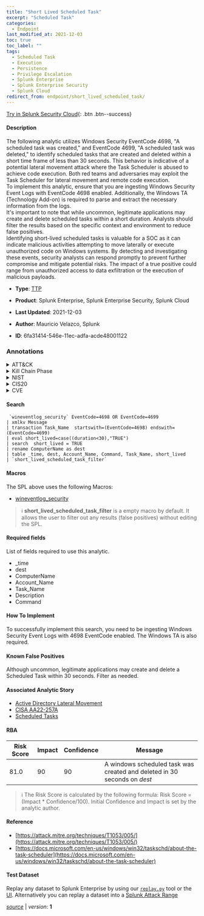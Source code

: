 ```yaml
---
title: "Short Lived Scheduled Task"
excerpt: "Scheduled Task"
categories:
  - Endpoint
last_modified_at: 2021-12-03
toc: true
toc_label: ""
tags:
  - Scheduled Task
  - Execution
  - Persistence
  - Privilege Escalation
  - Splunk Enterprise
  - Splunk Enterprise Security
  - Splunk Cloud
redirect_from: endpoint/short_lived_scheduled_task/
---
```




[Try in Splunk Security Cloud](https://www.splunk.com/en_us/cyber-security.html){: .btn .btn--success}

#### Description

The following analytic utilizes Windows Security EventCode 4698, &#34;A scheduled task was created,&#34; and EventCode 4699, &#34;A scheduled task was deleted,&#34; to identify scheduled tasks that are created and deleted within a short time frame of less than 30 seconds. This behavior is indicative of a potential lateral movement attack where the Task Scheduler is abused to achieve code execution. Both red teams and adversaries may exploit the Task Scheduler for lateral movement and remote code execution.\
To implement this analytic, ensure that you are ingesting Windows Security Event Logs with EventCode 4698 enabled. Additionally, the Windows TA (Technology Add-on) is required to parse and extract the necessary information from the logs.\
It&#39;s important to note that while uncommon, legitimate applications may create and delete scheduled tasks within a short duration. Analysts should filter the results based on the specific context and environment to reduce false positives.\
Identifying short-lived scheduled tasks is valuable for a SOC as it can indicate malicious activities attempting to move laterally or execute unauthorized code on Windows systems. By detecting and investigating these events, security analysts can respond promptly to prevent further compromise and mitigate potential risks. The impact of a true positive could range from unauthorized access to data exfiltration or the execution of malicious payloads.

- **Type**: [TTP](https://github.com/splunk/security_content/wiki/Detection-Analytic-Types)
- **Product**: Splunk Enterprise, Splunk Enterprise Security, Splunk Cloud

- **Last Updated**: 2021-12-03
- **Author**: Mauricio Velazco, Splunk
- **ID**: 6fa31414-546e-11ec-adfa-acde48001122

### Annotations
<details>
  <summary>ATT&CK</summary>

<div markdown="1">

#### [ATT&CK](https://attack.mitre.org/)

| ID          | Technique   | Tactic         |
| ----------- | ----------- |--------------- |
| [T1053.005](https://attack.mitre.org/techniques/T1053/005/) | Scheduled Task | Execution, Persistence, Privilege Escalation |

</div>
</details>


<details>
  <summary>Kill Chain Phase</summary>

<div markdown="1">

* Installation
* Exploitation


</div>
</details>


<details>
  <summary>NIST</summary>

<div markdown="1">

* DE.CM



</div>
</details>

<details>
  <summary>CIS20</summary>

<div markdown="1">

* CIS 10



</div>
</details>

<details>
  <summary>CVE</summary>

<div markdown="1">


</div>
</details>


#### Search

```
 `wineventlog_security` EventCode=4698 OR EventCode=4699 
| xmlkv Message 
| transaction Task_Name  startswith=(EventCode=4698) endswith=(EventCode=4699) 
| eval short_lived=case((duration<30),"TRUE") 
| search  short_lived = TRUE 
| rename ComputerName as dest
| table _time, dest, Account_Name, Command, Task_Name, short_lived 
| `short_lived_scheduled_task_filter` 
```

#### Macros
The SPL above uses the following Macros:
* [wineventlog_security](https://github.com/splunk/security_content/blob/develop/macros/wineventlog_security.yml)

> :information_source:
> **short_lived_scheduled_task_filter** is a empty macro by default. It allows the user to filter out any results (false positives) without editing the SPL.



#### Required fields
List of fields required to use this analytic.
* _time
* dest
* ComputerName
* Account_Name
* Task_Name
* Description
* Command



#### How To Implement
To successfully implement this search, you need to be ingesting Windows Security Event Logs with 4698 EventCode enabled. The Windows TA is also required.
#### Known False Positives
Although uncommon, legitimate applications may create and delete a Scheduled Task within 30 seconds. Filter as needed.

#### Associated Analytic Story
* [Active Directory Lateral Movement](/stories/active_directory_lateral_movement)
* [CISA AA22-257A](/stories/cisa_aa22-257a)
* [Scheduled Tasks](/stories/scheduled_tasks)




#### RBA

| Risk Score  | Impact      | Confidence   | Message      |
| ----------- | ----------- |--------------|--------------|
| 81.0 | 90 | 90 | A windows scheduled task was created and deleted in 30 seconds on $dest$ |


> :information_source:
> The Risk Score is calculated by the following formula: Risk Score = (Impact * Confidence/100). Initial Confidence and Impact is set by the analytic author.


#### Reference

* [https://attack.mitre.org/techniques/T1053/005/](https://attack.mitre.org/techniques/T1053/005/)
* [https://docs.microsoft.com/en-us/windows/win32/taskschd/about-the-task-scheduler](https://docs.microsoft.com/en-us/windows/win32/taskschd/about-the-task-scheduler)



#### Test Dataset
Replay any dataset to Splunk Enterprise by using our [`replay.py`](https://github.com/splunk/attack_data#using-replaypy) tool or the [UI](https://github.com/splunk/attack_data#using-ui).
Alternatively you can replay a dataset into a [Splunk Attack Range](https://github.com/splunk/attack_range#replay-dumps-into-attack-range-splunk-server)




[*source*](https://github.com/splunk/security_content/tree/develop/detections/endpoint/short_lived_scheduled_task.yml) \| *version*: **1**